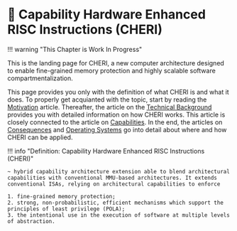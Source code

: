 # :cherries: Capability Hardware Enhanced RISC Instructions (CHERI)

!!! warning "This Chapter is Work In Progress"

This is the landing page for CHERI, a new computer architecture designed to enable fine-grained memory protection and highly scalable software compartmentalization.

This page provides you only with the definition of what CHERI is and what it does. To properly get acquianted with the topic, start by reading the [Motivation](./motivation.md) article. Thereafter, the article on the [Technical Background](./technical_background.md) provides you with detailed information on how CHERI works. This article is closely connected to the article on [Capabilities](./capabilities.md). In the end, the articles on [Consequences](./consequences.md) and [Operating Systems](./operating_systems.md) go into detail about where and how CHERI can be applied.

!!! info "Definition: Capability Hardware Enhanced RISC Instructions (CHERI)"

    ~ hybrid capability architecture extension able to blend architectural capabilities with conventional MMU-based architectures. It extends conventional ISAs, relying on architectural capabilities to enforce

    1. fine-grained memory protection;
    2. strong, non-probabilistic, efficient mechanisms which support the principles of least privilege (POLA);
    3. the intentional use in the execution of software at multiple levels of abstraction.
